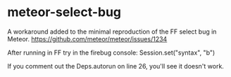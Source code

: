 meteor-select-bug
=================

A workaround added to the minimal reproduction of the FF select bug in Meteor. https://github.com/meteor/meteor/issues/1234

After running in FF try in the firebug console:
    Session.set("syntax", "b")

If you comment out the Deps.autorun on line 26, you'll see it doesn't work.
